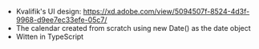 - Kvalifik's UI design: https://xd.adobe.com/view/5094507f-8524-4d3f-9968-d9ee7ec33efe-05c7/
- The calendar created from scratch using new Date() as the date object
- Witten in TypeScript
